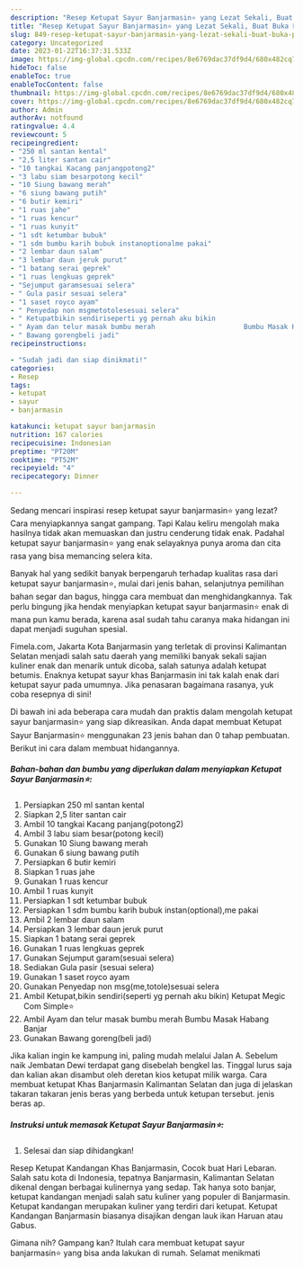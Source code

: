 ```yaml
---
description: "Resep Ketupat Sayur Banjarmasin⭐ yang Lezat Sekali, Buat Buka Puasa}"
title: "Resep Ketupat Sayur Banjarmasin⭐ yang Lezat Sekali, Buat Buka Puasa}"
slug: 849-resep-ketupat-sayur-banjarmasin-yang-lezat-sekali-buat-buka-puasa
category: Uncategorized
date: 2023-01-22T16:37:31.533Z
image: https://img-global.cpcdn.com/recipes/8e6769dac37df9d4/680x482cq70/ketupat-sayur-banjarmasin-foto-resep-utama.jpg
hideToc: false
enableToc: true
enableTocContent: false
thumbnail: https://img-global.cpcdn.com/recipes/8e6769dac37df9d4/680x482cq70/ketupat-sayur-banjarmasin-foto-resep-utama.jpg
cover: https://img-global.cpcdn.com/recipes/8e6769dac37df9d4/680x482cq70/ketupat-sayur-banjarmasin-foto-resep-utama.jpg
author: Admin
authorAv: notfound
ratingvalue: 4.4
reviewcount: 5
recipeingredient:
- "250 ml santan kental"
- "2,5 liter santan cair"
- "10 tangkai Kacang panjangpotong2"
- "3 labu siam besarpotong kecil"
- "10 Siung bawang merah"
- "6 siung bawang putih"
- "6 butir kemiri"
- "1 ruas jahe"
- "1 ruas kencur"
- "1 ruas kunyit"
- "1 sdt ketumbar bubuk"
- "1 sdm bumbu karih bubuk instanoptionalme pakai"
- "2 lembar daun salam"
- "3 lembar daun jeruk purut"
- "1 batang serai geprek"
- "1 ruas lengkuas geprek"
- "Sejumput garamsesuai selera"
- " Gula pasir sesuai selera"
- "1 saset royco ayam"
- " Penyedap non msgmetotolesesuai selera"
- " Ketupatbikin sendiriseperti yg pernah aku bikin                      Ketupat Megic Com Simple"
- " Ayam dan telur masak bumbu merah                      Bumbu Masak Habang Banjar"
- " Bawang gorengbeli jadi"
recipeinstructions:

- "Sudah jadi dan siap dinikmati!"
categories:
- Resep
tags:
- ketupat
- sayur
- banjarmasin

katakunci: ketupat sayur banjarmasin 
nutrition: 167 calories
recipecuisine: Indonesian
preptime: "PT20M"
cooktime: "PT52M"
recipeyield: "4"
recipecategory: Dinner

---
```



Sedang mencari inspirasi resep ketupat sayur banjarmasin⭐ yang lezat? Cara menyiapkannya sangat gampang. Tapi Kalau keliru mengolah maka hasilnya tidak akan memuaskan dan justru cenderung tidak enak. Padahal ketupat sayur banjarmasin⭐ yang enak selayaknya punya aroma dan cita rasa yang bisa memancing selera kita.


Banyak hal yang sedikit banyak berpengaruh terhadap kualitas rasa dari ketupat sayur banjarmasin⭐, mulai dari jenis bahan, selanjutnya pemilihan bahan segar dan bagus, hingga cara membuat dan menghidangkannya. Tak perlu bingung jika hendak menyiapkan ketupat sayur banjarmasin⭐ enak di mana pun kamu berada, karena asal sudah tahu caranya maka hidangan ini dapat menjadi suguhan spesial.

Fimela.com, Jakarta Kota Banjarmasin yang terletak di provinsi Kalimantan Selatan menjadi salah satu daerah yang memiliki banyak sekali sajian kuliner enak dan menarik untuk dicoba, salah satunya adalah ketupat betumis. Enaknya ketupat sayur khas Banjarmasin ini tak kalah enak dari ketupat sayur pada umumnya. Jika penasaran bagaimana rasanya, yuk coba resepnya di sini!


Di bawah ini ada beberapa cara mudah dan praktis dalam mengolah ketupat sayur banjarmasin⭐ yang siap dikreasikan. Anda dapat membuat Ketupat Sayur Banjarmasin⭐ menggunakan 23 jenis bahan dan 0 tahap pembuatan. Berikut ini cara dalam membuat hidangannya.

<!--inarticleads1-->

##### Bahan-bahan dan bumbu yang diperlukan dalam menyiapkan Ketupat Sayur Banjarmasin⭐:

1. Persiapkan 250 ml santan kental
1. Siapkan 2,5 liter santan cair
1. Ambil 10 tangkai Kacang panjang(potong2)
1. Ambil 3 labu siam besar(potong kecil)
1. Gunakan 10 Siung bawang merah
1. Gunakan 6 siung bawang putih
1. Persiapkan 6 butir kemiri
1. Siapkan 1 ruas jahe
1. Gunakan 1 ruas kencur
1. Ambil 1 ruas kunyit
1. Persiapkan 1 sdt ketumbar bubuk
1. Persiapkan 1 sdm bumbu karih bubuk instan(optional),me pakai
1. Ambil 2 lembar daun salam
1. Persiapkan 3 lembar daun jeruk purut
1. Siapkan 1 batang serai geprek
1. Gunakan 1 ruas lengkuas geprek
1. Gunakan Sejumput garam(sesuai selera)
1. Sediakan  Gula pasir (sesuai selera)
1. Gunakan 1 saset royco ayam
1. Gunakan  Penyedap non msg(me,totole)sesuai selera
1. Ambil  Ketupat,bikin sendiri(seperti yg pernah aku bikin)                      Ketupat Megic Com Simple⭐
1. Ambil  Ayam dan telur masak bumbu merah                      Bumbu Masak Habang Banjar
1. Gunakan  Bawang goreng(beli jadi)


Jika kalian ingin ke kampung ini, paling mudah melalui Jalan A. Sebelum naik Jembatan Dewi terdapat gang disebelah bengkel las. Tinggal lurus saja dan kalian akan disambut oleh deretan kios ketupat milik warga. Cara membuat ketupat Khas Banjarmasin Kalimantan Selatan dan juga di jelaskan takaran takaran jenis beras yang berbeda untuk ketupan tersebut. jenis beras ap. 

<!--inarticleads2-->

##### Instruksi untuk memasak Ketupat Sayur Banjarmasin⭐:


1. Selesai dan siap dihidangkan!

Resep Ketupat Kandangan Khas Banjarmasin, Cocok buat Hari Lebaran. Salah satu kota di Indonesia, tepatnya Banjarmasin, Kalimantan Selatan dikenal dengan berbagai kulinernya yang sedap. Tak hanya soto banjar, ketupat kandangan menjadi salah satu kuliner yang populer di Banjarmasin. Ketupat kandangan merupakan kuliner yang terdiri dari ketupat. Ketupat Kandangan Banjarmasin biasanya disajikan dengan lauk ikan Haruan atau Gabus. 

Gimana nih? Gampang kan? Itulah cara membuat ketupat sayur banjarmasin⭐ yang bisa anda lakukan di rumah. Selamat menikmati
